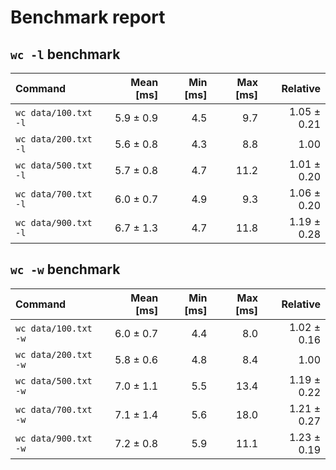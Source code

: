 # Benchmark report
## `wc -l` benchmark
| Command | Mean [ms] | Min [ms] | Max [ms] | Relative |
|:---|---:|---:|---:|---:|
| `wc data/100.txt -l` | 5.9 ± 0.9 | 4.5 | 9.7 | 1.05 ± 0.21 |
| `wc data/200.txt -l` | 5.6 ± 0.8 | 4.3 | 8.8 | 1.00 |
| `wc data/500.txt -l` | 5.7 ± 0.8 | 4.7 | 11.2 | 1.01 ± 0.20 |
| `wc data/700.txt -l` | 6.0 ± 0.7 | 4.9 | 9.3 | 1.06 ± 0.20 |
| `wc data/900.txt -l` | 6.7 ± 1.3 | 4.7 | 11.8 | 1.19 ± 0.28 |
## `wc -w` benchmark
| Command | Mean [ms] | Min [ms] | Max [ms] | Relative |
|:---|---:|---:|---:|---:|
| `wc data/100.txt -w` | 6.0 ± 0.7 | 4.4 | 8.0 | 1.02 ± 0.16 |
| `wc data/200.txt -w` | 5.8 ± 0.6 | 4.8 | 8.4 | 1.00 |
| `wc data/500.txt -w` | 7.0 ± 1.1 | 5.5 | 13.4 | 1.19 ± 0.22 |
| `wc data/700.txt -w` | 7.1 ± 1.4 | 5.6 | 18.0 | 1.21 ± 0.27 |
| `wc data/900.txt -w` | 7.2 ± 0.8 | 5.9 | 11.1 | 1.23 ± 0.19 |
